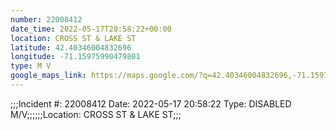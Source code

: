 ```yaml
---
number: 22008412
date_time: 2022-05-17T20:58:22+00:00
location: CROSS ST & LAKE ST
latitude: 42.40346004832696
longitude: -71.15975990479801
type: M V
google_maps_link: https://maps.google.com/?q=42.40346004832696,-71.15975990479801
---
```


;;;Incident #: 22008412   Date: 2022-05-17 20:58:22   Type: DISABLED M/V;;;;;;Location: CROSS ST & LAKE ST;;;
